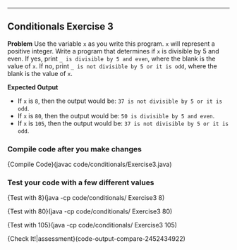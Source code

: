 ----------

## Conditionals Exercise 3

**Problem**
Use the variable `x` as you write this program. `x` will represent a positive integer. Write a program that determines if `x` is divisible by 5 and even. If yes, print `_ is divisible by 5 and even`, where the blank is the value of `x`. If no, print `_ is not divisible by 5 or it is odd`, where the blank is the value of `x`.

**Expected Output**
* If `x` is `8`, then the output would be: `37 is not divisible by 5 or it is odd`.
* If `x` is `80`, then the output would be: `50 is divisible by 5 and even`.
* If `x` is `105`, then the output would be: `37 is not divisible by 5 or it is odd`.


### Compile code after you make changes

{Compile Code}(javac code/conditionals/Exercise3.java)

### Test your code with a few different values

{Test with 8}(java -cp code/conditionals/ Exercise3 8)

{Test with 80}(java -cp code/conditionals/ Exercise3 80)

{Test with 105}(java -cp code/conditionals/ Exercise3 105)

{Check It!|assessment}(code-output-compare-2452434922)
